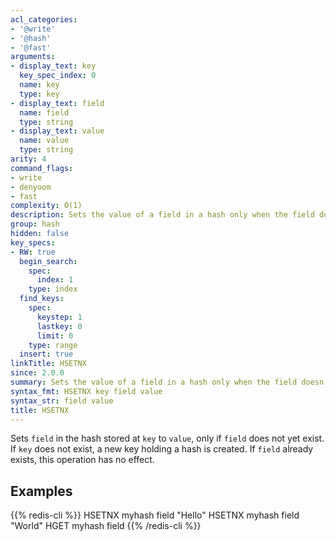 ```yaml
---
acl_categories:
- '@write'
- '@hash'
- '@fast'
arguments:
- display_text: key
  key_spec_index: 0
  name: key
  type: key
- display_text: field
  name: field
  type: string
- display_text: value
  name: value
  type: string
arity: 4
command_flags:
- write
- denyoom
- fast
complexity: O(1)
description: Sets the value of a field in a hash only when the field doesn't exist.
group: hash
hidden: false
key_specs:
- RW: true
  begin_search:
    spec:
      index: 1
    type: index
  find_keys:
    spec:
      keystep: 1
      lastkey: 0
      limit: 0
    type: range
  insert: true
linkTitle: HSETNX
since: 2.0.0
summary: Sets the value of a field in a hash only when the field doesn't exist.
syntax_fmt: HSETNX key field value
syntax_str: field value
title: HSETNX
---
```

Sets `field` in the hash stored at `key` to `value`, only if `field` does not
yet exist.
If `key` does not exist, a new key holding a hash is created.
If `field` already exists, this operation has no effect.

## Examples

{{% redis-cli %}}
HSETNX myhash field "Hello"
HSETNX myhash field "World"
HGET myhash field
{{% /redis-cli %}}

